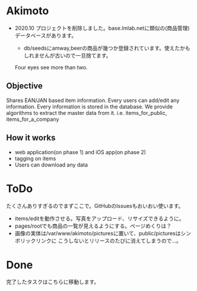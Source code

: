 # Akimoto
- 2020.10 プロジェクトを削除しました。base.lmlab.netに類似の(商品管理)データベースがあります。
  - db/seedsにamway,beerの商品が幾つか登録されています。使えたかもしれませんが古いので一旦捨てます。

  Four eyes see more than two.

## Objective
Shares EAN/JAN based item information. Every users can add/edit any information.
Every information is stored in the database.
We provide algorithms to extract the master data from it. i.e. items_for_public, items_for_a_company

## How it works
- web application(on phase 1) and iOS app(on phase 2)
- tagging on items
- Users can download any data

# ToDo
たくさんありすぎるのでまずここで。GitHubのIssuesもおいおい使います。

- items/editを動作させる。写真をアップロード、リサイズできるように。
- pages/rootでも商品の一覧が見えるようにする。ページめくりは？
- 画像の実体は/var/www/akimoto/picturesに置いて、public/picturesはシンボリックリンクに
  こうしないとリリースのたびに消えてしまうので…。

# Done
完了したタスクはこちらに移動します。
